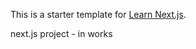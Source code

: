 This is a starter template for [Learn Next.js](https://nextjs.org/learn).

next.js project - in works
